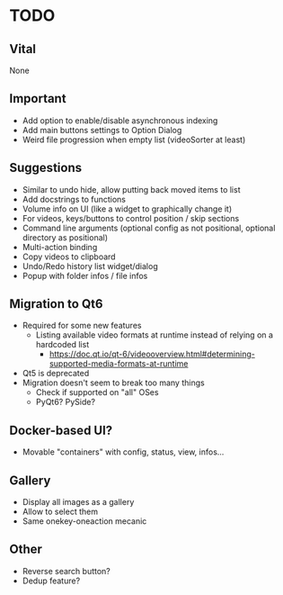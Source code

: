 # TODO
## Vital
None

## Important
- Add option to enable/disable asynchronous indexing
- Add main buttons settings to Option Dialog
- Weird file progression when empty list (videoSorter at least)

## Suggestions
- Similar to undo hide, allow putting back moved items to list
- Add docstrings to functions
- Volume info on UI (like a widget to graphically change it)
- For videos, keys/buttons to control position / skip sections
- Command line arguments (optional config as not positional, optional directory as positional)
- Multi-action binding
- Copy videos to clipboard
- Undo/Redo history list widget/dialog
- Popup with folder infos / file infos

## Migration to Qt6
- Required for some new features
  - Listing available video formats at runtime instead of relying on a hardcoded list
    - https://doc.qt.io/qt-6/videooverview.html#determining-supported-media-formats-at-runtime
- Qt5 is deprecated
- Migration doesn't seem to break too many things
  - Check if supported on "all" OSes
  - PyQt6? PySide?

## Docker-based UI?
- Movable "containers" with config, status, view, infos...

## Gallery
- Display all images as a gallery
- Allow to select them
- Same onekey-oneaction mecanic

## Other
- Reverse search button?
- Dedup feature?
